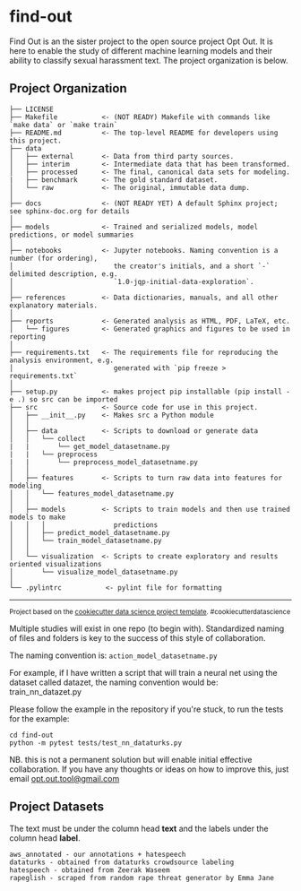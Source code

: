 find-out
==============================

Find Out is an the sister project to the open source project Opt Out. It is here to enable the study of different machine learning models and their ability to classify sexual harassment text. The project organization is below.

Project Organization
--------------------

    ├── LICENSE
    ├── Makefile           <- (NOT READY) Makefile with commands like `make data` or `make train`
    ├── README.md          <- The top-level README for developers using this project.
    ├── data
    │   ├── external       <- Data from third party sources.
    │   ├── interim        <- Intermediate data that has been transformed.
    │   ├── processed      <- The final, canonical data sets for modeling.
    |   ├── benchmark      <- The gold standard dataset.
    │   └── raw            <- The original, immutable data dump.
    │
    ├── docs               <- (NOT READY YET) A default Sphinx project; see sphinx-doc.org for details
    │
    ├── models             <- Trained and serialized models, model predictions, or model summaries
    │
    ├── notebooks          <- Jupyter notebooks. Naming convention is a number (for ordering),
    │                         the creator's initials, and a short `-` delimited description, e.g.
    │                         `1.0-jqp-initial-data-exploration`.
    │
    ├── references         <- Data dictionaries, manuals, and all other explanatory materials.
    │
    ├── reports            <- Generated analysis as HTML, PDF, LaTeX, etc.
    │   └── figures        <- Generated graphics and figures to be used in reporting
    │
    ├── requirements.txt   <- The requirements file for reproducing the analysis environment, e.g.
    │                         generated with `pip freeze > requirements.txt`
    │
    ├── setup.py           <- makes project pip installable (pip install -e .) so src can be imported
    ├── src                <- Source code for use in this project.
    │   ├── __init__.py    <- Makes src a Python module
    │   │
    │   ├── data           <- Scripts to download or generate data
    │   │   └── collect
    |   |       └── get_model_datasetname.py
    |   |   └── preprocess
    |   |       └── preprocess_model_datasetname.py
    │   │
    │   ├── features       <- Scripts to turn raw data into features for modeling
    │   │   └── features_model_datasetname.py
    │   │
    │   ├── models         <- Scripts to train models and then use trained models to make
    │   │   │                 predictions
    │   │   ├── predict_model_datasetname.py
    │   │   └── train_model_datasetname.py
    │   │
    │   └── visualization  <- Scripts to create exploratory and results oriented visualizations
    │       └── visualize_model_datasetname.py
    │
    └── .pylintrc           <- pylint file for formatting


--------

<p><small>Project based on the <a target="_blank" href="https://drivendata.github.io/cookiecutter-data-science/">cookiecutter data science project template</a>. #cookiecutterdatascience</small></p>

Multiple studies will exist in one repo (to begin with). Standardized naming of files and folders is key to the success of this style of collaboration.

The naming convention is: `action_model_datasetname.py`

For example, if I have written a script that will train a neural net using the dataset called datazet, the naming convention would be:
train_nn_datazet.py

Please follow the example in the repository if you're stuck, to run the tests for the example:

``` 
cd find-out
python -m pytest tests/test_nn_dataturks.py
```

NB. this is not a permanent solution but will enable initial effective collaboration. If you have any thoughts or ideas on how to improve this, just email opt.out.tool@gmail.com

Project Datasets
--------------------
The text must be under the column head **text** and the labels under the column head **label**.
```
aws_annotated - our annotations + hatespeech
dataturks - obtained from dataturks crowdsource labeling
hatespeech - obtained from Zeerak Waseem
rapeglish - scraped from random rape threat generator by Emma Jane
```
